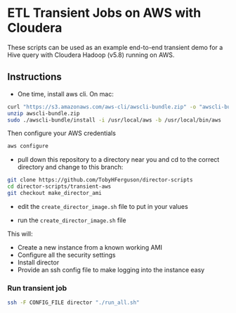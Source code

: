 # ETL Transient Jobs on AWS with Cloudera

These scripts can be used as an example end-to-end transient demo for a Hive query with Cloudera Hadoop (v5.8) running on AWS.

## Instructions

- One time, install aws cli. On mac:
```sh
curl "https://s3.amazonaws.com/aws-cli/awscli-bundle.zip" -o "awscli-bundle.zip"
unzip awscli-bundle.zip
sudo ./awscli-bundle/install -i /usr/local/aws -b /usr/local/bin/aws
```
Then configure your AWS credentials 
```sh
aws configure
```

- pull down this repository to a directory near you and cd to the correct directory and change to this branch:
```sh
git clone https://github.com/TobyHFerguson/director-scripts
cd director-scripts/transient-aws
git checkout make_director_ami
```

- edit the `create_director_image.sh` file to put in your values

- run the `create_director_image.sh` file

This will:
- Create a new instance from a known working AMI
- Configure all the security settings
- Install director
- Provide an ssh config file to make logging into the instance easy

### Run transient job
```sh
ssh -F CONFIG_FILE director "./run_all.sh"
```
